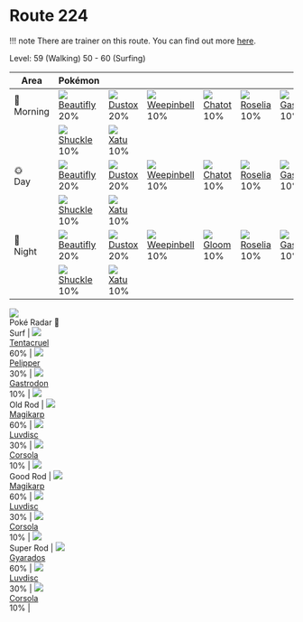 # Route 224

!!! note
    There are trainer on this route. You can find out more [here](../../trainer_changes/route_224/).

Level: 59 (Walking) 50 - 60 (Surfing)

Area         | Pokémon                          | &nbsp;                        | &nbsp;                            | &nbsp;                        | &nbsp;                         | &nbsp;                           | 
---          | ---                              | ---                           | ---                               | ---                           | ---                            | ---                              | 
🌅<br>Morning | ![][267]<br> [Beautifly]<br> 20% | ![][269]<br> [Dustox]<br> 20% | ![][070]<br> [Weepinbell]<br> 10% | ![][441]<br> [Chatot]<br> 10% | ![][315]<br> [Roselia]<br> 10% | ![][423]<br> [Gastrodon]<br> 10% | 
&nbsp;       | ![][213]<br> [Shuckle]<br> 10%   | ![][178]<br> [Xatu]<br> 10%   | &nbsp;                            | &nbsp;                        | &nbsp;                         | &nbsp;                           | 
🌞<br>Day     | ![][267]<br> [Beautifly]<br> 20% | ![][269]<br> [Dustox]<br> 20% | ![][070]<br> [Weepinbell]<br> 10% | ![][441]<br> [Chatot]<br> 10% | ![][315]<br> [Roselia]<br> 10% | ![][423]<br> [Gastrodon]<br> 10% | 
&nbsp;       | ![][213]<br> [Shuckle]<br> 10%   | ![][178]<br> [Xatu]<br> 10%   | &nbsp;                            | &nbsp;                        | &nbsp;                         | &nbsp;                           | 
🌙<br>Night   | ![][267]<br> [Beautifly]<br> 20% | ![][269]<br> [Dustox]<br> 20% | ![][070]<br> [Weepinbell]<br> 10% | ![][044]<br> [Gloom]<br> 10%  | ![][315]<br> [Roselia]<br> 10% | ![][423]<br> [Gastrodon]<br> 10% | 
&nbsp;       | ![][213]<br> [Shuckle]<br> 10%   | ![][178]<br> [Xatu]<br> 10%   | &nbsp;                            | &nbsp;                        | &nbsp;                         | &nbsp;                           | 
![][poke-radar]<br> Poké Radar
🌊<br> Surf                   | ![][073]<br> [Tentacruel]<br> 60% | ![][279]<br> [Pelipper]<br> 30% | ![][423]<br> [Gastrodon]<br> 10% | 
![][old-rod]<br> Old Rod     | ![][129]<br> [Magikarp]<br> 60%   | ![][370]<br> [Luvdisc]<br> 30%  | ![][222]<br> [Corsola]<br> 10%   | 
![][good-rod]<br> Good Rod   | ![][129]<br> [Magikarp]<br> 60%   | ![][370]<br> [Luvdisc]<br> 30%  | ![][222]<br> [Corsola]<br> 10%   | 
![][super-rod]<br> Super Rod | ![][130]<br> [Gyarados]<br> 60%   | ![][370]<br> [Luvdisc]<br> 30%  | ![][222]<br> [Corsola]<br> 10%   | 

[Gloom]: ../../pokemon_changes/044/
[Weepinbell]: ../../pokemon_changes/070/
[Tentacruel]: ../../pokemon_changes/073/
[Magikarp]: ../../pokemon_changes/129/
[Gyarados]: ../../pokemon_changes/130/
[Xatu]: ../../pokemon_changes/178/
[Shuckle]: ../../pokemon_changes/213/
[Corsola]: ../../pokemon_changes/222/
[Beautifly]: ../../pokemon_changes/267/
[Dustox]: ../../pokemon_changes/269/
[Pelipper]: ../../pokemon_changes/279/
[Roselia]: ../../pokemon_changes/315/
[Luvdisc]: ../../pokemon_changes/370/
[Gastrodon]: ../../pokemon_changes/423/
[Chatot]: ../../pokemon_changes/441/
[good-rod]: ../img/items/good-rod.png
[old-rod]: ../img/items/old-rod.png
[poke-radar]: ../img/items/poke-radar.png
[super-rod]: ../img/items/super-rod.png
[044]: ../img/pokemon/044.png
[070]: ../img/pokemon/070.png
[073]: ../img/pokemon/073.png
[129]: ../img/pokemon/129.png
[130]: ../img/pokemon/130.png
[178]: ../img/pokemon/178.png
[213]: ../img/pokemon/213.png
[222]: ../img/pokemon/222.png
[267]: ../img/pokemon/267.png
[269]: ../img/pokemon/269.png
[279]: ../img/pokemon/279.png
[315]: ../img/pokemon/315.png
[370]: ../img/pokemon/370.png
[423]: ../img/pokemon/423.png
[441]: ../img/pokemon/441.png
